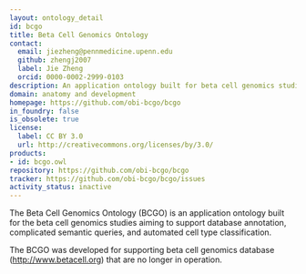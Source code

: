 ```yaml
---
layout: ontology_detail
id: bcgo
title: Beta Cell Genomics Ontology
contact:
  email: jiezheng@pennmedicine.upenn.edu
  github: zhengj2007
  label: Jie Zheng
  orcid: 0000-0002-2999-0103
description: An application ontology built for beta cell genomics studies.
domain: anatomy and development
homepage: https://github.com/obi-bcgo/bcgo
in_foundry: false
is_obsolete: true
license:
  label: CC BY 3.0
  url: http://creativecommons.org/licenses/by/3.0/
products:
- id: bcgo.owl
repository: https://github.com/obi-bcgo/bcgo
tracker: https://github.com/obi-bcgo/bcgo/issues
activity_status: inactive
---
```


The Beta Cell Genomics Ontology (BCGO) is an application ontology built for the beta cell genomics studies aiming to support database annotation, complicated semantic queries, and automated cell type classification.

The BCGO was developed for supporting beta cell genomics database (http://www.betacell.org) that are no longer in operation.
